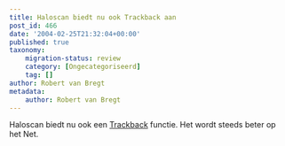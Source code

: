 ```yaml
---
title: Haloscan biedt nu ook Trackback aan
post_id: 466
date: '2004-02-25T21:32:04+00:00'
published: true
taxonomy:
    migration-status: review
    category: [Ongecategoriseerd]
    tag: []
author: Robert van Bregt
metadata:
    author: Robert van Bregt
---
```

Haloscan biedt nu ook een [Trackback](http://haloscan.com/tb/comments/107712516474263353) functie. Het wordt steeds beter op het Net.